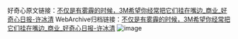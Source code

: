 好奇心原文链接：[不仅是有雾霾的时候，3M希望你经常把它们挂在嘴边_商业_好奇心日报-许冰清](https://www.qdaily.com/articles/7332.html)
WebArchive归档链接：[不仅是有雾霾的时候，3M希望你经常把它们挂在嘴边_商业_好奇心日报-许冰清](http://web.archive.org/web/20160323062923/http://www.qdaily.com:80/articles/7332.html)
![image](http://ww3.sinaimg.cn/large/007d5XDply1g3wjcecd24j30u02ug7wh)